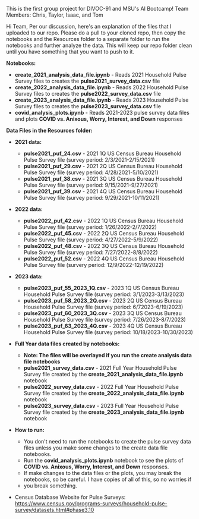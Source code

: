 This is the first group project for DIVOC-91 and MSU's AI Bootcamp! 
Team Members:  Chris, Taylor, Isaac, and Tom 

Hi Team, 
Per our discussion, here's an explanation of the files that I uploaded to our repo.  Please do a pull to your cloned repo, 
then copy the notebooks and the Resources folder to a separate folder to run the notebooks and further analyze the data. 
This will keep our repo folder clean until you have something that you want to push to it. 

**Notebooks:** 
- **create_2021_analysis_data_file.ipynb** - Reads 2021 Household Pulse Survey files to creates the **pulse2021_survey_data.csv** file 
- **create_2022_analysis_data_file.ipynb** - Reads 2022 Household Pulse Survey files to creates the **pulse2022_survey_data.csv** file 
- **create_2023_analysis_data_file.ipynb** - Reads 2023 Household Pulse Survey files to creates the **pulse2023_survey_data.csv** file 
- **covid_analysis_plots.ipynb** - Reads 2021-2023 pulse survey data files and plots **COVID vs. Anixous, Worry, Interest, and Down** responses 

**Data Files in the Resources folder:** 

- **2021 data:** 
    - **pulse2021_puf_24.csv** - 2021 1Q US Census Bureau Household Pulse Survey file (survey period: 2/3/2021-2/15/2021) 
    - **pulse2021_puf_29.csv** - 2021 2Q US Census Bureau Household Pulse Survey file (survey period: 4/28/2021-5/10/2021) 
    - **pulse2021_puf_38.csv** - 2021 3Q US Census Bureau Household Pulse Survey file (survey period: 9/15/2021-9/27/2021) 
    - **pulse2021_puf_39.csv** - 2021 4Q US Census Bureau Household Pulse Survey file (survey period: 9/29/2021-10/11/2021) 

- **2022 data:** 
    - **pulse2022_puf_42.csv** - 2022 1Q US Census Bureau Household Pulse Survey file (survey period: 1/26/2022-2/7/2022) 
    - **pulse2022_puf_45.csv** - 2022 2Q US Census Bureau Household Pulse Survey file (survey period: 4/27/2022-5/9/2022) 
    - **pulse2022_puf_48.csv** - 2022 3Q US Census Bureau Household Pulse Survey file (survey period: 7/27/2022-8/8/2022) 
    - **pulse2022_puf_52.csv** - 2022 4Q US Census Bureau Household Pulse Survey file (survery period: 12/9/2022-12/19/2022) 

- **2023 data:** 
    - **pulse2023_puf_55_2023_1Q.csv** - 2023 1Q US Census Bureau Household Pulse Survey file (survey period: 3/1/2023-3/13/2023) 
    - **pulse2023_puf_58_2023_2Q.csv** - 2023 2Q US Census Bureau Household Pulse Survey file (survey period: 6/72023-6/19/2023) 
    - **pulse2023_puf_60_2023_3Q.csv** - 2023 3Q US Census Bureau Household Pulse Survey file (survey period: 7/26/2023-8/7/2023) 
    - **pulse2023_puf_63_2023_4Q.csv** - 2023 4Q US Census Bureau Household Pulse Survey file (survey period: 10/18/2023-10/30/2023) 

- **Full Year data files created by notebooks:** 
    - **Note:  The files will be overlayed if you run the create analysis data file notebooks** 
    - **pulse2021_survey_data.csv** - 2021 Full Year Household Pulse Survey file created by the **create_2021_analysis_data_file.ipynb** notebook 
    - **pulse2022_survey_data.csv** - 2022 Full Year Household Pulse Survey file created by the **create_2022_analysis_data_file.ipynb** notebook 
    - **pulse2023_survey_data.csv** - 2023 Full Year Household Pulse Survey file created by the **create_2023_analysis_data_file.ipynb** notebook 

- **How to run:** 
    - You don't need to run the notebooks to create the pulse survey data files unless you make some changes to the create data file notebooks. 
    - Run the **covid_analysis_plots.ipynb** notebook to see the plots of **COVID vs. Anixous, Worry, Interest, and Down** responses. 
    - If make changes to the data files or the plots, you may break the notebooks, so be careful.  I have copies of all of this, so no worries if 
    - you break something. 

- Census Database Website for Pulse Surveys: https://www.census.gov/programs-surveys/household-pulse-survey/datasets.html#phase3.10